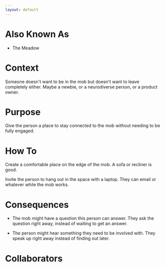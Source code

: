 ```yaml
---
layout: default
---
```

# Also Known As

- The Meadow

# Context

Someone doesn't want to be in the mob but doesn't want to leave completely either. Maybe a newbie, or a neurodiverse person, or a product owner.

# Purpose

Give the person a place to stay connected to the mob without needing to be fully engaged.

# How To

Create a comfortable place on the edge of the mob. A sofa or recliner is good. 

Invite the person to hang out in the space with a laptop. They can email or whatever while the mob works. 

# Consequences

- The mob might have a question this person can answer. They ask the question right away, instead of waiting to get an answer.

- The person might hear something they need to be involved with. They speak up right away instead of finding out later.

# Collaborators
